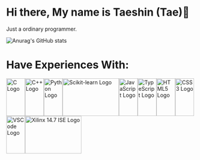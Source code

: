 # Hi there, My name is Taeshin (Tae)👋

Just a ordinary programmer.

![Anurag's GitHub stats](https://github-readme-stats.vercel.app/api?username=ttaeshn&show_icons=true&theme=transparent)

# Have Experiences With:
<img src="https://raw.githubusercontent.com/bablubambal/All_logo_and_pictures/1ac69ce5fbc389725f16f989fa53c62d6e1b4883/programming%20languages/c.svg" alt="C Logo" width="50" height="100"><img src="https://raw.githubusercontent.com/bablubambal/All_logo_and_pictures/1ac69ce5fbc389725f16f989fa53c62d6e1b4883/programming%20languages/c%2B%2B.svg" alt="C++ Logo" width="50" height="100"><img src="https://raw.githubusercontent.com/bablubambal/All_logo_and_pictures/1ac69ce5fbc389725f16f989fa53c62d6e1b4883/programming%20languages/python.svg" alt="Python Logo" width="50" height="100"><img src="https://github.com/user-attachments/assets/ba5bac62-fa28-4a4a-867d-fc28ab03d445" alt="Scikit-learn Logo" width="150" height="100"><img src="https://raw.githubusercontent.com/bablubambal/All_logo_and_pictures/1ac69ce5fbc389725f16f989fa53c62d6e1b4883/programming%20languages/javascript.svg" alt="JavaScript Logo" width="50" height="100"><img src="https://raw.githubusercontent.com/bablubambal/All_logo_and_pictures/1ac69ce5fbc389725f16f989fa53c62d6e1b4883/programming%20languages/typescript.svg" alt="TypeScript Logo" width="50" height="100"><img src="https://raw.githubusercontent.com/bablubambal/All_logo_and_pictures/1ac69ce5fbc389725f16f989fa53c62d6e1b4883/social%20icons/html5.svg" alt="HTML5 Logo" width="50" height="100"><img src="https://raw.githubusercontent.com/bablubambal/All_logo_and_pictures/1ac69ce5fbc389725f16f989fa53c62d6e1b4883/social%20icons/css3.svg" alt="CSS3 Logo" width="50" height="100"><img src="https://raw.githubusercontent.com/bablubambal/All_logo_and_pictures/62487087dc4f4f5efee637addbc67a16dd374bf6/text%20editors/vscode.svg" alt="VSCode Logo" width="50" height="100"><img src="https://jb-team.com/sites/default/files/styles/blog_750_/public/JB-ISE.png?itok=b0gcT3VK.svg" alt="Xilinx 14.7 ISE Logo" width="150" height="100">
